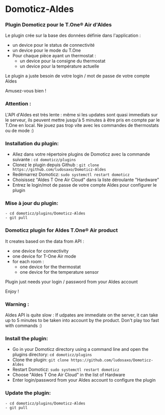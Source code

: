 # Domoticz-Aldes

### Plugin Domoticz pour le T.One® Air d'Aldes

Le plugin crée sur la base des données définie dans l'application :
- un device pour le status de connectivité
- un device pour le mode du T.One
- Pour chaque pièce ayant un thermostat :
   - un device pour la consigne du thermostat
   - un device pour la température actuelle

Le plugin a juste besoin de votre login / mot de passe de votre compte Aldes

Amusez-vous bien !

### Attention :
L'API d'Aldes est très lente : même si les updates sont quasi immediats sur le serveur, ils peuvent mettre jusqu'à 5 minutes à être pris en compte par le T.One en local.
Ne jouez pas trop vite avec les commandes de thermostats ou de mode :)

### Installation du plugin:
- Allez dans votre répertoire plugins de Domoticz avec la commande suivante : ```cd domoticz/plugins```
- Clonez le plugin depuis Github : ```git clone https://github.com/ludosaxo/Domoticz-Aldes```
- Redémarrez Domoticz: ```sudo systemctl restart domoticz```
- Choisissez "Aldes T One Air Cloud" dans la liste déroulante "Hardware"
- Entrez le login/mot de passe de votre compte Aldes pour configurer le plugin

### Mise à jour du plugin:
```
- cd domoticz/plugins/Domoticz-Aldes
- git pull
```

### Domoticz plugin for Aldes T.One® Air product

It creates based on the data from API :
- one device for connectivity
- one device for T-One Air mode
- for each room :
   - one device for the thermostat
   - one device for the temperature sensor

Plugin just needs your login / password from your Aldes account

Enjoy !

### Warning :
Aldes API is quite slow : If udpates are immediate on the server, it can take up to 5 minutes to be taken into account by the product.
Don't play too fast with commands :)

### Install the plugin:
- Go in your Domoticz directory using a command line and open the plugins directory: ```cd domoticz/plugins```
- Clone the plugin: ```git clone https://github.com/ludosaxo/Domoticz-Aldes```
- Restart Domoticz: ```sudo systemctl restart domoticz```
- Choose "Aldes T One Air Cloud" in the list of Hardware
- Enter login/password from your Aldes account to configure the plugin

### Update the plugin:
```
- cd domoticz/plugins/Domoticz-Aldes
- git pull
```


